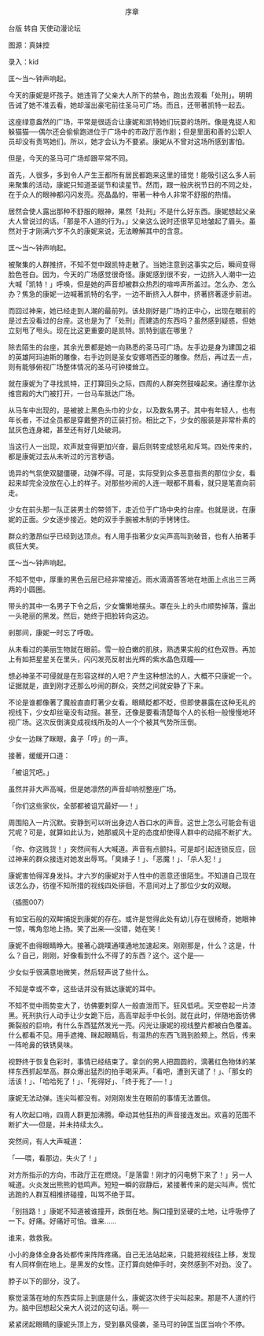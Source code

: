 <p align="center">序章</p>

台版 转自 天使动漫论坛

图源：真妹控

录入：kid

匡～当～钟声响起。

今天的康妮是坏孩子。她违背了父亲大人所下的禁令，跑出去观看「处刑」。明明告诫了她不准去看，她却溜出豪宅前往圣马可广场。而且，还带著凯特一起去。

这座绿意盎然的广场，平常是很适合让康妮和凯特她们玩耍的场所。像是鬼捉人和躲猫猫──偶尔还会偷偷跑进位于广场中的市政厅恶作剧；但是里面和善的公职人员却没有责骂她们。所以，她才会认为不要紧。康妮从不曾对这场所感到害怕。

但是，今天的圣马可广场却跟平常不同。

首先，人很多，多到令人产生王都所有居民都跑来这里的错觉！能吸引这么多人前来聚集的活动，康妮只知道圣诞节和读星节。然而，跟一般庆祝节日的不同之处，在于众人的眼神都闪闪发亮。亮晶晶的，带著一种令人非常不舒服的热情。

居然会使人露出那种不舒服的眼神，果然「处刑」不是什么好东西。康妮想起父亲大人曾说过的话。「那是不人道的行为。」父亲这么说时还很罕见地皱起了眉头。虽然对于才刚满六岁不久的康妮来说，无法瞭解其中的含意。

匡～当～钟声响起。

被聚集的人群推挤，不知不觉中跟凯特走散了。当她注意到这事实之后，瞬间变得脸色苍白。因为，今天的广场感觉很奇怪。康妮感到很不安，一边挤入人潮中一边大喊「凯特！」呼唤，但是她的声音却被群众热烈的喧哗声所盖过。怎么办、怎么办？焦急的康妮一边喊著凯特的名字，一边不断挤入人群中，挤著挤著逐步前进。

而回过神来，她已经走到人潮的最前列。该处刚好是广场的正中心，出现在眼前的是过去没看过的台座。这也是为了「处刑」而建造的东西吗？虽然感到疑惑，但她立刻甩了甩头。现在比这更重要的是凯特。凯特到底在哪里？

除去陌生的台座，其余光景都是她一向熟悉的圣马可广场。左手边是身为建国之祖的英雄阿玛迪斯的雕像，右手边则是圣女安娜塔西亚的雕像。然后，再过去一点，则有能够俯视广场整体情况的圣马可钟楼耸立。

就在康妮为了寻找凯特，正打算回头之际，四周的人群突然鼓噪起来。通往摩尔达维宫殿的大门被打开，一台马车抵达广场。

从马车中出现的，是被披上黑色头巾的少女，以及数名男子。其中有年轻人，也有年长者，不过全员都是穿戴整齐的正装打扮。相比之下，少女的服装是非常朴素的鼠灰色连身裙，甚至还有好几处破洞。

当这行人一出现，欢声就变得更加兴奋，最后则转变成怒吼和斥骂。四处传来的，都是康妮过去从未听过的污言秽语。

诡异的气氛使双腿僵硬，动弹不得。可是，实际受到众多恶意指责的那位少女，看起来却完全没放在心上的样子。对那些吵闹的人连一眼都不屑看，就只是笔直向前走。

少女在前头那一队正装男士的带领下，走近位于广场中央的台座。也就是说，在康妮的正面。少女逐步接近。她的双手手腕被木制的手铐铐住。

群众的激昂似乎已经到达顶点。有人用手指著少女尖声高叫到破音，也有人拍著手疯狂大笑。

匡～当～钟声响起。

不知不觉中，厚重的黑色云层已经非常接近。雨水滴滴答答地在地面上点出三三两两的小圆圈。

带头的其中一名男子下令之后，少女慵懒地摆头。罩在头上的头巾顺势掉落，露出一头艳丽的黑发。然后，她终于把脸转向这边。

剎那间，康妮一时忘了呼吸。

从未看过的美丽生物就在眼前。雪一般白嫩的肌肤，熟透果实般的红色双唇。再加上有如把星星关在里头，闪闪发亮反射出光辉的紫水晶色双瞳──

想必神圣不可侵就是在形容这样的人吧？产生这种想法的人，大概不只康妮一个。证据就是，直到刚才还那么吵闹的群众，突然之间就安静了下来。

不论是谁都像著了魔般直直盯著少女看。眼睛眨都不眨，但即使暴露在这种无礼的视线下，少女却丝毫没有动摇。甚至，还像是要看清楚每个人的长相一般慢慢地环视广场。这次反倒演变成视线所及的人一个个被其气势所压倒。

少女一边眯了眯眼，鼻子「哼」的一声。

接著，缓缓开口道：

「被诅咒吧。」

虽然并非大声高喊，但是她凛然的声音却响彻整座广场。

「你们这些家伙，全部都被诅咒最好──！」

周围陷入一片沉默。安静到可以听出身边人吞口水的声音。这世上怎么可能会有诅咒呢？可是，就算如此认为，她那威风十足的态度却使得人群中的动摇不断扩大。

「你、你这贱货！」突然间有人大喊道。声音有点颤抖。可是却引起连锁反应，回过神来的群众接连对她发出辱骂。「臭婊子！」、「恶魔！」、「杀人犯！」

康妮害怕得浑身发抖。才六岁的康妮对于人性中的恶意还很陌生。不知道自己现在该怎么办，彷徨不知所措的视线四处徘徊，不意间对上了那位少女的双眼。

（插图007）

有如宝石般的双眸捕捉到康妮的存在。或许是觉得此处有幼儿存在很稀奇，她眼神一惊，嘴角忽地上扬。笑了出来──没错，她在笑！

康妮不由得眼睛睁大。接著心跳噗通噗通地加速起来。刚刚那是，什么？这是，什么？自己，刚刚，好像看到什么不得了的东西？这个。这个是──

少女似乎很满意地微笑，然后轻声说了些什么。

不知是幸或不幸，这些话并没有抵达康妮的耳中。

不知不觉中雨势变大了，彷佛要刺穿人一般直泄而下。狂风低吼。天空卷起一片漆黑。死刑执行人动手让少女跪下后，高高举起手中长剑。就在此时，伴随地面彷佛撕裂般的巨响，有什么东西猛然发光一亮。闪光让康妮的视线整片都被白色覆盖。什么都看不见。用手遮掩、眯起眼睛后，有温热的东西飞溅到脸颊上。然后，传来一阵呛鼻的铁锈臭味。

视野终于恢复色彩时，事情已经结束了。拿剑的男人把圆圆的，滴著红色物体的某样东西抓起举高。群众爆出猛烈的拍手喝采声。「看吧，遭到天谴了！」、「那女的活该！」、「哈哈死了！」、「死得好」、「终于死了──！」

康妮无法动弹。连尖叫都没有。对刚刚发生在眼前的事情无法置信。

有人吹起口哨，四周人群更加沸腾。牵动其他狂热的声音接连发出。欢喜的范围不断扩大──但是，并未持续太久。

突然间，有人大声喊道：

「──喂，看那边，失火了！」

对方所指示的方向，市政厅正在燃烧。「是落雷！刚才的闪电劈下来了！」另一人喊道。火炎发出熊熊的低鸣声。短短一瞬的寂静后，紧接著传来的是尖叫声。慌忙逃跑的人群互相推挤碰撞，叫骂不绝于耳。

「别挡路！」康妮不知道被谁撞开，跌倒在地。胸口撞到坚硬的土地，让呼吸停了一下。好痛。好痛好可怕。谁来……

谁来，救救我。

小小的身体全身各处都传来阵阵疼痛。自己无法站起来，只能把视线往上移，发现有人同样倒在地上。是黑发的女性。正打算向她伸手时，突然感到不对劲。没了。

脖子以下的部分，没了。

察觉滚落在地的东西实际上到底是什么，康妮这次终于尖叫起来。那是不人道的行为。脑中回想起父亲大人说过的这句话。啊──

紧紧闭起眼睛的康妮头顶上方，受到暴风侵袭，圣马可的钟匡当匡当响个不停。

